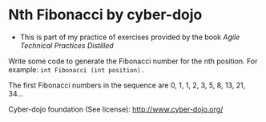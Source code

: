 # Nth Fibonacci by cyber-dojo
* This is part of my practice of exercises provided by the book _Agile Technical Practices Distilled_

Write some code to generate the Fibonacci number for the nth position. For example: `int Fibonacci (int position).`

The first Fibonacci numbers in the sequence are 0, 1, 1, 2, 3, 5, 8, 13, 21, 34...

Cyber-dojo foundation (See license): http://www.cyber-dojo.org/